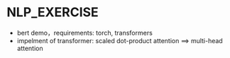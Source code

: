 # NLP_EXERCISE

+ bert demo，requirements: torch, transformers
+ impelment of transformer: scaled dot-product attention ==> multi-head attention